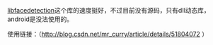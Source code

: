 [libfacedetection](https://github.com/ShiqiYu/libfacedetection)这个库的速度挺好，不过目前没有源码，只有dll动态库，android是没法使用的。


使用链接：（http://blog.csdn.net/mr_curry/article/details/51804072 ）
